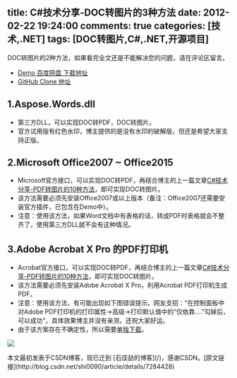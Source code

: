 title: C#技术分享-DOC转图片的3种方法
date: 2012-02-22 19:24:00
comments: true
categories: [技术,.NET]
tags: [DOC转图片,C#,.NET,开源项目]
---

DOC转图片的2种方法，如果看完全文还是不能解决您的问题，请在评论区留言。
- [Demo 百度网盘 下载地址](http://pan.baidu.com/s/1i36HHqP)
- [GitHub Clone 地址](https://github.com/stone0090/OfficeTools.Pdf2Image.Word2Image.git)

## 1.Aspose.Words.dll
- 第三方DLL，可以实现DOC转PDF，DOC转图片。
- 官方试用版有红色水印，博主提供的是没有水印的破解版，但还是希望大家支持正版。

## 2.Microsoft Office2007 ~ Office2015
- Microsoft官方接口，可以实现DOC转PDF，再结合博主的上一篇文章[C#技术分享-PDF转图片的10种方法](/2012/02/15/office-pdf2image/)，即可实现DOC转图片。
- 该方法需要必须先安装Office2007或以上版本（备注：Office2007还需要安装官方插件，已包含在Demo中）。
- 注意：使用该方法，如果Word文档中有表格的话，转成PDF时表格就会不整齐了，使用第三方DLL就不会有这种情况。

<!-- more --> 

## 3.Adobe Acrobat X Pro 的PDF打印机
- Acrobat官方接口，可以实现DOC转PDF，再结合博主的上一篇文章[C#技术分享-PDF转图片的10种方法](/2012/02/15/office-pdf2image/)，即可实现DOC转图片。
- 该方法需要必须先安装Adobe Acrobat X Pro，利用Acrobat PDF打印机生成PDF。
- 注意：使用该方法，有可能出现如下图错误提示。网友支招：“在控制面板中对Adobe PDF打印机的打印属性->高级->打印默认值中的“仅依靠....”勾掉后，可以成功”，具体效果博主并没有亲测，还祝大家好运。
- 由于该方案存在不确定性，所以需要[单独下载](http://pan.baidu.com/s/1ntIhgrJ)。

![](http://qn.shisb.com/blog/office-doc2image/1.gif)

<div class="article-statement">
本文最初发表于CSDN博客，现已迁到 [石佳劼的博客](/)，感谢CSDN。[原文链接](http://blog.csdn.net/shi0090/article/details/7284428)
</div>